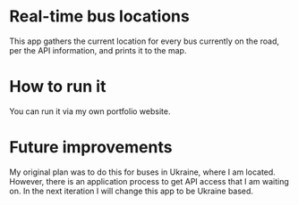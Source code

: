 # Real-time bus locations
This app gathers the current location for every bus currently on the road, per the API information, and prints it to the map. 

# How to run it
You can run it via my own portfolio website.

# Future improvements
My original plan was to do this for buses in Ukraine, where I am located. However, there is an application process to get API access that I am waiting on. In the next iteration I will change this app to be Ukraine based.
